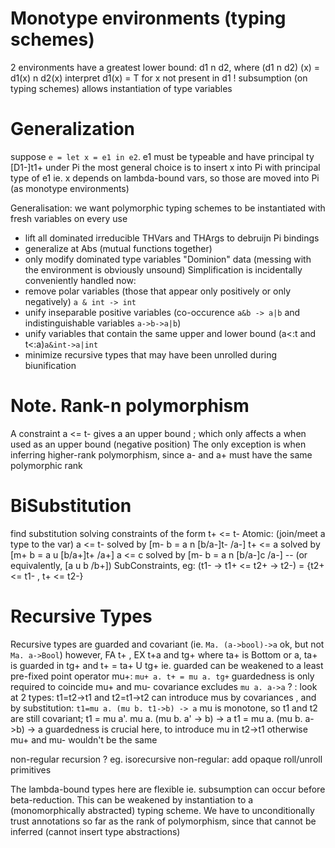 # Monotype environments (typing schemes)
2 environments have a greatest lower bound: d1 n d2, where (d1 n d2) (x) = d1(x) n d2(x)
interpret d1(x) = T for x not present in d1
! subsumption (on typing schemes) allows instantiation of type variables

# Generalization
suppose `e = let x = e1 in e2`. e1 must be typeable and have principal ty [D1-]t1+ under Pi
the most general choice is to insert x into Pi with principal type of e1
ie. x depends on lambda-bound vars, so those are moved into Pi (as monotype environments)

Generalisation: we want polymorphic typing schemes to be instantiated with fresh variables on every use
  * lift all dominated irreducible THVars and THArgs to debruijn Pi bindings
  * generalize at Abs (mutual functions together)
  * only modify dominated type variables "Dominion" data (messing with the environment is obviously unsound)
Simplification is incidentally conveniently handled now:
  * remove polar variables (those that appear only positively or only negatively) `a & int -> int`
  * unify inseparable positive variables (co-occurence `a&b -> a|b` and indistinguishable variables `a->b->a|b`)
  * unify variables that contain the same upper and lower bound (a<:t and t<:a)`a&int->a|int`
  * minimize recursive types that may have been unrolled during biunification

# Note. Rank-n polymorphism
A constraint a <= t- gives a an upper bound ;
which only affects a when used as an upper bound (negative position)
The only exception is when inferring higher-rank polymorphism,
since a- and a+ must have the same polymorphic rank

# BiSubstitution
find substitution solving constraints of the form t+ <= t-
Atomic: (join/meet a type to the var)
a  <= t- solved by [m- b = a n [b/a-]t- /a-] 
t+ <= a  solved by [m+ b = a u [b/a+]t+ /a+] 
a  <= c  solved by [m- b = a n [b/a-]c  /a-] -- (or equivalently,  [a u b /b+])
SubConstraints, eg: (t1- -> t1+ <= t2+ -> t2-) = {t2+ <= t1- , t+ <= t2-}


# Recursive Types
Recursive types are guarded and covariant
(ie. `Ma. (a->bool)->a` ok, but not `Ma. a->Bool`)
however,
FA t+ , EX t+a and tg+ where ta+ is Bottom or a,
ta+ is guarded in tg+ and t+ = ta+ U tg+
ie. guarded can be weakened to a least pre-fixed point operator mu+:
`mu+ a. t+ = mu a. tg+`
guardedness is only required to coincide mu+ and mu-
covariance excludes `mu a. a->a` ?
: look at 2 types: t1=t2->t1 and t2=t1->t2
can introduce mus by covariances , and
by substitution: `t1=mu a. (mu b. t1->b) -> a`
mu is monotone, so t1 and t2 are still covariant;
t1 = mu a'. mu a. (mu b. a' -> b) -> a
t1 = mu a. (mu b. a->b) -> a
guardedness is crucial here, to introduce mu in t2->t1
otherwise mu+ and mu- wouldn't be the same

non-regular recursion ?
eg. isorecursive non-regular: add opaque roll/unroll primitives

The lambda-bound types here are flexible ie. subsumption can occur before beta-reduction. This can be weakened by instantiation to a (monomorphically abstracted) typing scheme.
We have to unconditionally trust annotations so far as the rank of polymorphism, since that cannot be inferred (cannot insert type abstractions) 
